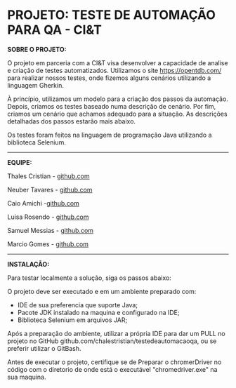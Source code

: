 
# PROJETO: TESTE DE AUTOMAÇÃO PARA QA - CI&T

**SOBRE O PROJETO:**

O projeto em parceria com a CI&T visa desenvolver a capacidade de analise e criação de testes automatizados.
Utilizamos o site https://opentdb.com/ para realizar nossos testes, onde fizemos alguns cenários utilizando a linguagem Gherkin.

À princípio, utilizamos um modelo para a criação dos passos da automação. Depois, criamos os testes baseado numa descrição de cenário. Por fim, criamos um cenário que achamos adequado para a situação. As descrições detalhadas dos passos estarão mais abaixo.

Os testes foram feitos na linguagem de programação Java utilizando a biblioteca Selenium.

---
**EQUIPE:**


Thales Cristian - [github.com](https://github.com/chalestristian)

Neuber Tavares - [github.com](https://github.com/neubertavares)

Caio Amichi -[github.com](https://github.com/CaioAmichi)

Luisa Rosendo - [github.com](https://github.com/luisarosendo)

Samuel Messias - [github.com](https://github.com/smuelmfs)

Marcio Gomes - [github.com](https://github.com/marcio-gomes-neto)

---
**INSTALAÇÃO:**

Para testar localmente a solução, siga os passos abaixo:

O projeto deve ser executado e em um ambiente preparado com:
- IDE de sua preferencia que suporte Java;
- Pacote JDK instalado na maquina e configurado na IDE;
- Biblioteca Selenium em arquivos JAR;

Após a preparação do ambiente, utilizar a própria IDE para dar um PULL no projeto no GitHub github.com/chalestristian/testedeautomacaoqa, ou se preferir utilizar o GitBash. 

Antes de executar o projeto, certifique se de Preparar o chromerDriver no código com o diretorio de onde está o executável "chromedriver.exe" na sua maquina.



